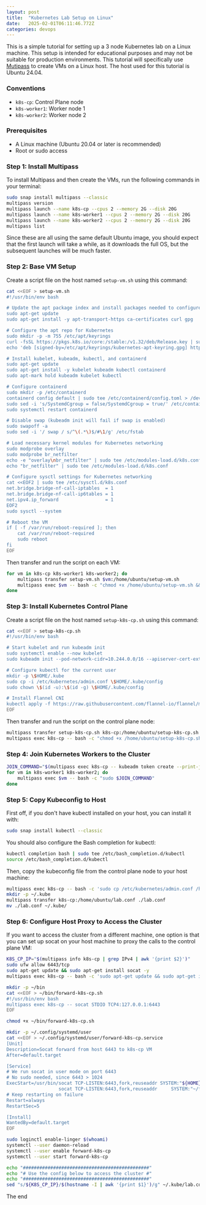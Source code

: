 ```yaml
---
layout: post
title:  "Kubernetes Lab Setup on Linux"
date:   2025-02-01T06:11:46.772Z
categories: devops
---
```

This is a simple tutorial for setting up a 3 node Kubernetes lab on a Linux machine. This setup is intended for educational purposes and may not be suitable for production environments. This tutorial will specifically use [Mutipass](https://canonical.com/multipass) to create VMs on a Linux host. The host used for this tutorial is Ubuntu 24.04.

### Conventions

- `k8s-cp`: Control Plane node
- `k8s-worker1`: Worker node 1
- `k8s-worker2`: Worker node 2

### Prerequisites

- A Linux machine (Ubuntu 20.04 or later is recommended)
- Root or sudo access

### Step 1: Install Multipass

To install Multipass and then create the VMs, run the following commands in your terminal:

```bash
sudo snap install multipass --classic
multipass version
multipass launch --name k8s-cp --cpus 2 --memory 2G --disk 20G
multipass launch --name k8s-worker1 --cpus 2 --memory 2G --disk 20G
multipass launch --name k8s-worker2 --cpus 2 --memory 2G --disk 20G
multipass list
```

Since these are all using the same default Ubuntu image, you should expect that the first launch will take a while, as it downloads the full OS, but the subsequent launches will be much faster.

### Step 2: Base VM Setup

Create a script file on the host named `setup-vm.sh` using this command:

```bash
cat <<EOF > setup-vm.sh
#!/usr/bin/env bash

# Update the apt package index and install packages needed to configure the k8s apt repo
sudo apt-get update
sudo apt-get install -y apt-transport-https ca-certificates curl gpg

# Configure the apt repo for Kubernetes
sudo mkdir -p -m 755 /etc/apt/keyrings
curl -fsSL https://pkgs.k8s.io/core:/stable:/v1.32/deb/Release.key | sudo gpg --dearmor -o /etc/apt/keyrings/kubernetes-apt-keyring.gpg
echo 'deb [signed-by=/etc/apt/keyrings/kubernetes-apt-keyring.gpg] https://pkgs.k8s.io/core:/stable:/v1.32/deb/ /' | sudo tee /etc/apt/sources.list.d/kubernetes.list

# Install kubelet, kubeadm, kubectl, and containerd
sudo apt-get update
sudo apt-get install -y kubelet kubeadm kubectl containerd
sudo apt-mark hold kubeadm kubelet kubectl

# Configure containerd
sudo mkdir -p /etc/containerd
containerd config default | sudo tee /etc/containerd/config.toml > /dev/null
sudo sed -i 's/SystemdCgroup = false/SystemdCgroup = true/' /etc/containerd/config.toml
sudo systemctl restart containerd

# Disable swap (kubeadm init will fail if swap is enabled)
sudo swapoff -a
sudo sed -i '/ swap / s/^\(.*\)$/#\1/g' /etc/fstab

# Load necessary kernel modules for Kubernetes networking
sudo modprobe overlay
sudo modprobe br_netfilter
echo -e "overlay\nbr_netfilter" | sudo tee /etc/modules-load.d/k8s.conf
echo "br_netfilter" | sudo tee /etc/modules-load.d/k8s.conf

# Configure sysctl settings for Kubernetes networking
cat <<EOF2 | sudo tee /etc/sysctl.d/k8s.conf
net.bridge.bridge-nf-call-iptables  = 1
net.bridge.bridge-nf-call-ip6tables = 1
net.ipv4.ip_forward                 = 1
EOF2
sudo sysctl --system

# Reboot the VM
if [ -f /var/run/reboot-required ]; then
    cat /var/run/reboot-required
    sudo reboot
fi
EOF
```

Then transfer and run the script on each VM:

```bash
for vm in k8s-cp k8s-worker1 k8s-worker2; do
    multipass transfer setup-vm.sh $vm:/home/ubuntu/setup-vm.sh
    multipass exec $vm -- bash -c "chmod +x /home/ubuntu/setup-vm.sh && /home/ubuntu/setup-vm.sh"
done
```

### Step 3: Install Kubernetes Control Plane

Create a script file on the host named `setup-k8s-cp.sh` using this command:

```bash
cat <<EOF > setup-k8s-cp.sh
#!/usr/bin/env bash

# Start kubelet and run kubeadm init
sudo systemctl enable --now kubelet
sudo kubeadm init --pod-network-cidr=10.244.0.0/16 --apiserver-cert-extra-sans $(hostname -I | awk '{print $1}')

# Configure kubectl for the current user
mkdir -p \$HOME/.kube
sudo cp -i /etc/kubernetes/admin.conf \$HOME/.kube/config
sudo chown \$(id -u):\$(id -g) \$HOME/.kube/config

# Install Flannel CNI
kubectl apply -f https://raw.githubusercontent.com/flannel-io/flannel/master/Documentation/kube-flannel.yml
EOF
```

Then transfer and run the script on the control plane node:

```bash
multipass transfer setup-k8s-cp.sh k8s-cp:/home/ubuntu/setup-k8s-cp.sh
multipass exec k8s-cp -- bash -c "chmod +x /home/ubuntu/setup-k8s-cp.sh && /home/ubuntu/setup-k8s-cp.sh"
```

### Step 4: Join Kubernetes Workers to the Cluster

```bash
JOIN_COMMAND="$(multipass exec k8s-cp -- kubeadm token create --print-join-command)"
for vm in k8s-worker1 k8s-worker2; do
    multipass exec $vm -- bash -c "sudo $JOIN_COMMAND"
done
```

### Step 5: Copy Kubeconfig to Host

First off, if you don't have kubectl installed on your host, you can install it with:

```bash
sudo snap install kubectl --classic
```

You should also configure the Bash completion for kubectl:

```bash
kubectl completion bash | sudo tee /etc/bash_completion.d/kubectl
source /etc/bash_completion.d/kubectl
```

Then, copy the kubeconfig file from the control plane node to your host machine:

```bash
multipass exec k8s-cp -- bash -c 'sudo cp /etc/kubernetes/admin.conf /home/ubuntu/lab.conf; sudo chown $(id -u):$(id -g) /home/ubuntu/lab.conf'
mkdir -p ~/.kube
multipass transfer k8s-cp:/home/ubuntu/lab.conf ./lab.conf
mv ./lab.conf ~/.kube/
```

### Step 6: Configure Host Proxy to Access the Cluster

If you want to access the cluster from a different machine, one option is that you can set up socat on your host machine to proxy the calls to the control plane VM:

```bash
K8S_CP_IP="$(multipass info k8s-cp | grep IPv4 | awk '{print $2}')"
sudo ufw allow 6443/tcp
sudo apt-get update && sudo apt-get install socat -y
multipass exec k8s-cp -- bash -c 'sudo apt-get update && sudo apt-get install socat'

mkdir -p ~/bin
cat <<EOF > ~/bin/forward-k8s-cp.sh
#!/usr/bin/env bash
multipass exec k8s-cp -- socat STDIO TCP4:127.0.0.1:6443
EOF

chmod +x ~/bin/forward-k8s-cp.sh

mkdir -p ~/.config/systemd/user
cat <<EOF > ~/.config/systemd/user/forward-k8s-cp.service
[Unit]
Description=Socat forward from host 6443 to k8s-cp VM
After=default.target

[Service]
# We run socat in user mode on port 6443
# No sudo needed, since 6443 > 1024
ExecStart=/usr/bin/socat TCP-LISTEN:6443,fork,reuseaddr SYSTEM:"${HOME}/bin/forward-k8s-cp.sh"
                   socat TCP-LISTEN:6443,fork,reuseaddr     SYSTEM:"~/forward-k8s-cp.sh"
# Keep restarting on failure
Restart=always
RestartSec=5

[Install]
WantedBy=default.target
EOF

sudo loginctl enable-linger $(whoami)
systemctl --user daemon-reload
systemctl --user enable forward-k8s-cp
systemctl --user start forward-k8s-cp

echo "##############################################"
echo "# Use the config below to access the cluster #"
echo "##############################################"
sed "s/${K8S_CP_IP}/$(hostname -I | awk '{print $1}')/g" ~/.kube/lab.conf
```

The end